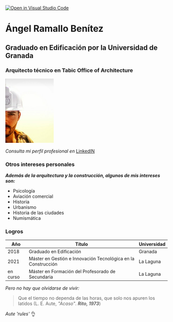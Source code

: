 [![Open in Visual Studio Code](https://classroom.github.com/assets/open-in-vscode-f059dc9a6f8d3a56e377f745f24479a46679e63a5d9fe6f495e02850cd0d8118.svg)](https://classroom.github.com/online_ide?assignment_repo_id=6129486&assignment_repo_type=AssignmentRepo)
# Ángel Ramallo Benítez
## Graduado en Edificación por la Universidad de Granada
### Arquitecto técnico en Tabic Office of Architecture

<img src="concasco.png" width=150 height=200>

*Consulta mi perfil profesional en* [LinkedIN](https://www.linkedin.com/in/angelramallobenitez)

### Otros intereses personales
***Además de la arquitectura y la construcción, algunos de mis intereses son:***
* Psicología
* Aviación comercial
* Historia
* Urbanismo
* Historia de las ciudades
* Numismática

### Logros
| Año | Título | Universidad |
|--------| ---------| --------- |
| 2018 | Graduado en Edificación | Granada |
| 2021 | Máster en Gestión e Innovación Tecnológica en la Construcción | La Laguna |
| en curso | Máster en Formación del Profesorado de Secundaria | La Laguna |

*Pero no hay que olvidarse de vivir:*
> Que el tiempo no dependa de las horas,
> que solo nos apuren los latidos
                  (L. E. Aute, *"Acaso"*. ***Rito, 1973***)

*Aute 'rules'* :ok_hand:
